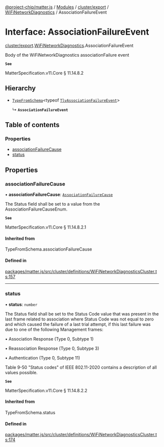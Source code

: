 [@project-chip/matter.js](../README.md) / [Modules](../modules.md) / [cluster/export](../modules/cluster_export.md) / [WiFiNetworkDiagnostics](../modules/cluster_export.WiFiNetworkDiagnostics.md) / AssociationFailureEvent

# Interface: AssociationFailureEvent

[cluster/export](../modules/cluster_export.md).[WiFiNetworkDiagnostics](../modules/cluster_export.WiFiNetworkDiagnostics.md).AssociationFailureEvent

Body of the WiFiNetworkDiagnostics associationFailure event

**`See`**

MatterSpecification.v11.Core § 11.14.8.2

## Hierarchy

- [`TypeFromSchema`](../modules/tlv_export.md#typefromschema)\<typeof [`TlvAssociationFailureEvent`](../modules/cluster_export.WiFiNetworkDiagnostics.md#tlvassociationfailureevent)\>

  ↳ **`AssociationFailureEvent`**

## Table of contents

### Properties

- [associationFailureCause](cluster_export.WiFiNetworkDiagnostics.AssociationFailureEvent.md#associationfailurecause)
- [status](cluster_export.WiFiNetworkDiagnostics.AssociationFailureEvent.md#status)

## Properties

### associationFailureCause

• **associationFailureCause**: [`AssociationFailureCause`](../enums/cluster_export.WiFiNetworkDiagnostics.AssociationFailureCause.md)

The Status field shall be set to a value from the AssociationFailureCauseEnum.

**`See`**

MatterSpecification.v11.Core § 11.14.8.2.1

#### Inherited from

TypeFromSchema.associationFailureCause

#### Defined in

[packages/matter.js/src/cluster/definitions/WiFiNetworkDiagnosticsCluster.ts:157](https://github.com/project-chip/matter.js/blob/558e12c94a201592c28c7bc0743705360b3e5ca6/packages/matter.js/src/cluster/definitions/WiFiNetworkDiagnosticsCluster.ts#L157)

___

### status

• **status**: `number`

The Status field shall be set to the Status Code value that was present in the last frame related to
association where Status Code was not equal to zero and which caused the failure of a last trial attempt, if
this last failure was due to one of the following Management frames:

  • Association Response (Type 0, Subtype 1)

  • Reassociation Response (Type 0, Subtype 3)

  • Authentication (Type 0, Subtype 11)

Table 9-50 "Status codes" of IEEE 802.11-2020 contains a description of all values possible.

**`See`**

MatterSpecification.v11.Core § 11.14.8.2.2

#### Inherited from

TypeFromSchema.status

#### Defined in

[packages/matter.js/src/cluster/definitions/WiFiNetworkDiagnosticsCluster.ts:174](https://github.com/project-chip/matter.js/blob/558e12c94a201592c28c7bc0743705360b3e5ca6/packages/matter.js/src/cluster/definitions/WiFiNetworkDiagnosticsCluster.ts#L174)
